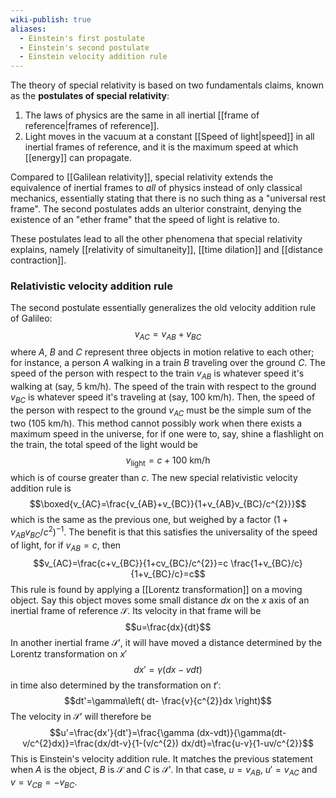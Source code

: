 ```yaml
---
wiki-publish: true
aliases:
  - Einstein's first postulate
  - Einstein's second postulate
  - Einstein velocity addition rule
---
```

The theory of special relativity is based on two fundamentals claims, known as the **postulates of special relativity**:
1. The laws of physics are the same in all inertial [[frame of reference|frames of reference]].
2. Light moves in the vacuum at a constant [[Speed of light|speed]] in all inertial frames of reference, and it is the maximum speed at which [[energy]] can propagate.

Compared to [[Galilean relativity]], special relativity extends the equivalence of inertial frames to *all* of physics instead of only classical mechanics, essentially stating that there is no such thing as a "universal rest frame". The second postulates adds an ulterior constraint, denying the existence of an "ether frame" that the speed of light is relative to.

These postulates lead to all the other phenomena that special relativity explains, namely [[relativity of simultaneity]], [[time dilation]] and [[distance contraction]].
### Relativistic velocity addition rule
The second postulate essentially generalizes the old velocity addition rule of Galileo:
$$v_{AC}=v_{AB}+v_{BC}$$
where $A$, $B$ and $C$ represent three objects in motion relative to each other; for instance, a person $A$ walking in a train $B$ traveling over the ground $C$. The speed of the person with respect to the train $v_{AB}$ is whatever speed it's walking at (say, $5\text{ km/h}$). The speed of the train with respect to the ground $v_{BC}$ is whatever speed it's traveling at (say, $100\text{ km/h}$). Then, the speed of the person with respect to the ground $v_{AC}$ must be the simple sum of the two ($105\text{ km/h}$). This method cannot possibly work when there exists a maximum speed in the universe, for if one were to, say, shine a flashlight on the train, the total speed of the light would be
$$v_{\text{light}}=c+\text{100 km/h}$$
which is of course greater than $c$. The new special relativistic velocity addition rule is
$$\boxed{v_{AC}=\frac{v_{AB}+v_{BC}}{1+v_{AB}v_{BC}/c^{2}}}$$
which is the same as the previous one, but weighed by a factor $(1+v_{AB}v_{BC}/c^{2})^{-1}$. The benefit is that this satisfies the universality of the speed of light, for if $v_{AB}=c$, then
$$v_{AC}=\frac{c+v_{BC}}{1+cv_{BC}/c^{2}}=c \frac{1+v_{BC}/c}{1+v_{BC}/c}=c$$
This rule is found by applying a [[Lorentz transformation]] on a moving object. Say this object moves some small distance $dx$ on the $x$ axis of an inertial frame of reference $\mathcal{S}$. Its velocity in that frame will be
$$u=\frac{dx}{dt}$$
In another inertial frame $\mathcal{S}'$, it will have moved a distance determined by the Lorentz transformation on $x'$
$$dx'=\gamma(dx-vdt)$$
in time also determined by the transformation on $t'$:
$$dt'=\gamma\left( dt- \frac{v}{c^{2}}dx \right)$$
The velocity in $\mathcal{S}'$ will therefore be
$$u'=\frac{dx'}{dt'}=\frac{\gamma (dx-vdt)}{\gamma(dt-v/c^{2}dx)}=\frac{dx/dt-v}{1-(v/c^{2}) dx/dt}=\frac{u-v}{1-uv/c^{2}}$$
This is Einstein's velocity addition rule. It matches the previous statement when $A$ is the object, $B$ is $\mathcal{S}$ and $C$ is $\mathcal{S}'$. In that case, $u=v_{AB}$, $u'=v_{AC}$ and $v=v_{CB}=-v_{BC}$.